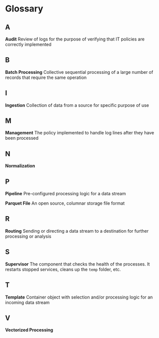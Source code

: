 # Glossary

## A

**Audit** Review of logs for the purpose of verifying that IT policies are correctly implemented

## B

**Batch Processing** Collective sequential processing of a large number of records that require the same operation

## I

**Ingestion** Collection of data from a source for specific purpose of use

## M

**Management** The policy implemented to handle log lines after they have been processed

## N

**Normalization**

## P

**Pipeline** Pre-configured processing logic for a data stream

**Parquet File** An open source, columnar storage file format

## R

**Routing** Sending or directing a data stream to a destination for further processing or analysis

## S

**Supervisor** The component that checks the health of the processes. It restarts stopped services, cleans up the `temp` folder, etc.

## T

**Template** Container object with selection and/or processing logic for an incoming data stream

## V

**Vectorized Processing**
